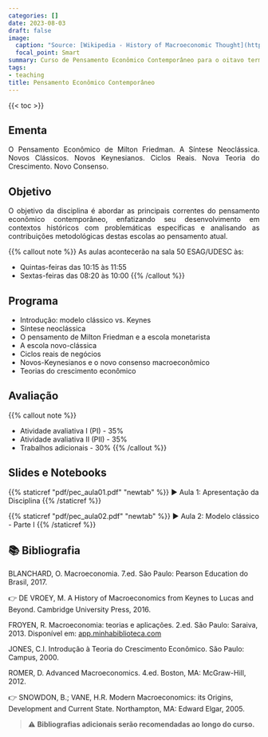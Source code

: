 ```yaml
---
categories: []
date: 2023-08-03
draft: false
image:
  caption: "Source: [Wikipedia - History of Macroeconomic Thought](https://en.wikipedia.org/wiki/History_of_macroeconomic_thought)"
  focal_point: Smart
summary: Curso de Pensamento Econômico Contemporâneo para o oitavo termo da graduação UDESC.
tags:
- teaching
title: Pensamento Econômico Contemporâneo
---
```


{{< toc >}}

## Ementa

<p align="justify">O Pensamento Econômico de Milton Friedman. A Síntese Neoclássica. Novos Clássicos. Novos Keynesianos. Ciclos Reais. Nova Teoria do Crescimento. Novo Consenso.</p>

## Objetivo

<p align="justify">O objetivo da disciplina é abordar as principais correntes do pensamento econômico contemporâneo, enfatizando seu desenvolvimento em contextos históricos com problemáticas específicas e analisando as contribuições metodológicas destas escolas ao pensamento atual.</p>

{{% callout note %}}
As aulas acontecerão na sala 50 ESAG/UDESC às:
- Quintas-feiras das 10:15 às 11:55
- Sextas-feiras das 08:20 às 10:00
{{% /callout %}}

## Programa

- Introdução: modelo clássico vs. Keynes
- Síntese neoclássica
- O pensamento de Milton Friedman e a escola monetarista
- A escola novo-clássica
- Ciclos reais de negócios
- Novos-Keynesianos e o novo consenso macroeconômico
- Teorias do crescimento econômico

## Avaliação

{{% callout note %}}
- Atividade avaliativa I (PI) - 35%
- Atividade avaliativa II (PII) - 35%
- Trabalhos adicionais - 30%
{{% /callout %}}

## Slides e Notebooks

{{% staticref "pdf/pec_aula01.pdf" "newtab" %}} ▶️ Aula 1: Apresentação da Disciplina {{% /staticref %}}

{{% staticref "pdf/pec_aula02.pdf" "newtab" %}} ▶️ Aula 2: Modelo clássico - Parte I {{% /staticref %}}

## 📚 Bibliografia

BLANCHARD, O. Macroeconomia. 7.ed. São Paulo: Pearson Education do Brasil, 2017.

👉 DE VROEY, M. A History of Macroeconomics from Keynes to Lucas and Beyond. Cambridge University Press, 2016.

FROYEN, R. Macroeconomia: teorias e aplicações. 2.ed. São Paulo: Saraiva, 2013. Disponível em: [app.minhabiblioteca.com](https://app.minhabiblioteca.com.br/books/9788502175235)

JONES, C.I. Introdução à Teoria do Crescimento Econômico. São Paulo: Campus, 2000.

ROMER, D. Advanced Macroeconomics. 4.ed. Boston, MA: McGraw-Hill, 2012.

👉 SNOWDON, B.; VANE, H.R. Modern Macroeconomics: its Origins, Development and Current State. Northampton, MA: Edward Elgar, 2005.

> ⚠️ **Bibliografias adicionais serão recomendadas ao longo do curso.**